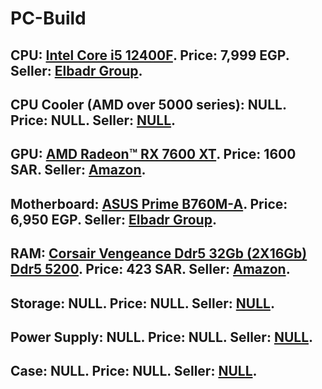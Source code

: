 # PC-Build

## CPU: [Intel Core i5 12400F](https://ark.intel.com/content/www/us/en/ark/products/134587/intel-core-i5-12400f-processor-18m-cache-up-to-4-40-ghz.html). Price: 7,999 EGP. Seller: [Elbadr Group](https://elbadrgroupeg.store/intel-core-i5-12400f-alder-lake-6-core-12-thread-up-to-4-4ghz-lga1700?search=INTEL%20I5%20).

## CPU Cooler (AMD over 5000 series): NULL. Price: NULL. Seller: [NULL](Link-here).

## GPU: [AMD Radeon™ RX 7600 XT](https://www.xfxforce.com/shop/xfx-speedster-swft-210-amd-radeon-tm-rx-7600-xt). Price: 1600 SAR. Seller: [Amazon](https://www.amazon.sa/XFX-%D8%B3%D8%A8%D9%8A%D8%AF%D8%B3%D8%AA%D8%B1-SWFT-%D8%B1%D8%A7%D8%AF%D9%8A%D9%88%D9%86TM-7600/dp/B0CRZBXYVQ/ref=sr_1_12?crid=V0KWUFFTJGAD&dib=eyJ2IjoiMSJ9.RTb4o2QLSXjnGPG2okwY4JGqNwgvloDPfxE_J_sBYCeqR0x1uXaJk1-AzjAXzRl-dbsnOFUEOP0pek9M7BUJGHb0Pel5kjjpFKAKYQO12kExfeaBiPBM9zBlXTAxMzpkjiHYTiMEWrVtfHUnJtMm6_w9nZTFTM4Fb9MJxSj9MrhxsSE_tyWP8E8ozJfyMfeZPomJrkTRIdIdyK_glIqbatb2o6EY1t2A-fKLj7YBplw4c3njoosxwNDZ7kASWqS7ZxW_3E2nfl2KTdVfjKMtgnbZ8ef4VEgPWs2_S7bjo1Q.RIRFWzXY8oHsuavASoFFJJLNyJw0MYW6E2vQHR9S1dU&dib_tag=se&keywords=gpu+7600+xt&qid=1710206558&sprefix=gpu+7600+xt%2Caps%2C148&sr=8-12&ufe=app_do%3Aamzn1.fos.2cda56f5-6a0d-4c63-9348-dba5bee9d3f2).

## Motherboard: [ASUS Prime B760M-A](https://www.asus.com/motherboards-components/motherboards/prime/prime-b760m-a/). Price: 6,950 EGP. Seller: [Elbadr Group](https://elbadrgroupeg.store/asus-b760m-a-prime-d4-lga-1700-matx-motherboard-pcie-4.0,-2xm.2-slots,2.5gb-lan,-displayport,dual-hdmi,rear-usb-3.2-gen-2,-front-1-type-c,-aura-sync?search=ASUS%20Prime%20B760M).

## RAM: [Corsair Vengeance Ddr5 32Gb (2X16Gb) Ddr5 5200](https://www.corsair.com/us/en/p/memory/cmk32gx5m2b5200c40/vengeancea-32gb-2x16gb-ddr5-dram-5200mhz-c40-memory-kit-a-black-cmk32gx5m2b5200c40). Price: 423 SAR. Seller: [Amazon](https://www.amazon.sa/%D8%B0%D8%A7%D9%83%D8%B1%D8%A9-DDR5-%D8%B3%D8%B9%D8%A9-32Gb-2X16Gb/dp/B09NCPTVX5/ref=sr_1_9?crid=1C84GEZG7Q37&dib=eyJ2IjoiMSJ9.52xEZO63zQW9cPu2IK1HyPujq5xBG2PWgDHxqb2VH3zj7EO3niI2VC7T4treNboqLtwfmr8Ljb7nts0UgMSzY8Le3u8CGjkcWo809_w6pB2y5EqWiUXz9A51YIv3eXB--JA6Kr6b5ZWKINy5DwiEtd20PP5iEqbu8aGAq1JxaN9EZqXzJhdAfu7IFqdRcCMzA-UBdzvKe1FiyKBTzZMM8R1kL4X2vs2l3Az7qHi4UkPTAScCbNtmY6iYRwTYD4i1UM9A8Zk63CayJ7ZMtTVwkWqFsa2WPRup_KoM3tgoVkU.iIjY3wUtrdSLzS2-8CNQPXcEEYMraKKUaMND5vG1mZU&dib_tag=se&keywords=ram%2B32gb%2Bddr5&qid=1710206693&sprefix=ram%2B32gb%2Bddr5%2B%2Caps%2C142&sr=8-9&ufe=app_do%3Aamzn1.fos.495cb95e-fb22-4946-8f40-b4235b181a9a&th=1). 

## Storage: NULL. Price: NULL. Seller: [NULL](Link-here).

## Power Supply: NULL. Price: NULL. Seller: [NULL](Link-here).

## Case: NULL. Price: NULL. Seller: [NULL](Link-here).
